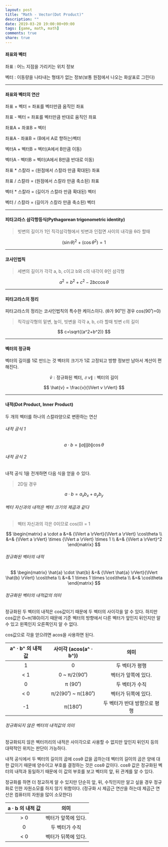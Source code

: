 ```yaml
---
layout: post
title: "Math - Vector(Dot Product)"
description: ""
date: 2019-03-20 19:00:00+09:00
tags: [game, math, math]
comments: true
share: true
---
```


#### 좌표와 벡터

좌표 : 어느 지점을 가리키는 위치 정보

벡터 : 이동량을 나타내는 형태가 없는 정보(보통 원점에서 나오는 화살표로 그린다)

---

#### 좌표와 벡터의 연산

좌표 + 벡터 = 좌표를 벡터만큼 움직인 좌표

좌표 - 벡터 = 좌표를 벡터만큼 반대로 움직인 좌표

좌표A + 좌표B = 벡터

좌표A - 좌표B = (B에서 A로 향하는)벡터



벡터A + 벡터B = 벡터(A에서 B만큼 이동)

벡터A - 벡터B = 벡터(A에서 B만큼 반대로 이동)



좌표 * 스칼라 = (원점에서 스칼라 만큼 확대된) 좌표

좌표 / 스칼라 = (원점에서 스칼라 만큼 축소된) 좌표



벡터 * 스칼라 = (길이가 스칼라 만큼 확대된) 벡터

벡터 / 스칼라 = (길이가 스칼라 만큼 축소된) 벡터

---

#### 피타고라스 삼각항등식(Pythagorean trigonometric identity)

> 빗변의 길이가 1인 직각삼각형에서 빗변과 인접면 사이의 내각을 θ라 할때

$$
(\sin\theta)^2+(\cos\theta^2) = 1
$$

---

#### 코사인법칙
> 세변의 길이가 각각 a, b, c이고 b와 c의 내각이 θ인 삼각형

$$
a^2 = b^2+c^2-2bc\cos\theta
$$

---

#### 피타고라스의 정리
피타고라스의 정리는 코사인법칙의 특수한 케이스이다. (θ가 90˚인 경우 cos(90˚)=0)
> 직각삼각형의 밑변, 높이, 빗변을 각각 a, b, c라 할때 빗변 c의 길이

$$
c=\sqrt{(a^2+b^2)}
$$

---

#### 벡터의 정규화
벡터의 길이를 1로 만드는 것
벡터의 크기가 1로 고정되고 방향 정보만 남아서 계산이 편해진다.

$$
\hat{v}:\text{정규화된 벡터}, {\lVert v \rVert}:\text{벡터의 길이}
$$

$$
\hat{v} = \frac{v}{\lVert v \rVert}
$$

---

#### 내적(Dot Product, Inner Product)
두 개의 벡터를 하나의 스칼라양으로 변환하는 연산



###### 내적 공식 1

$$
a \cdot b = {\lVert a \rVert}{\lVert b \rVert} \cos\theta
$$



###### 내적 공식 2
내적 공식 1을 전개하면 다음 식을 얻을 수 있다.

> 2D일 경우

$$
a \cdot b = a_xb_x + a_yb_y
$$



###### 벡터 자신과의 내적은 벡터 크기의 제곱과 같다

> 벡터 자신과의 각은 0이므로 cos(0) = 1

$$
\begin{matrix}
a \cdot a &=& {\lVert a \rVert}{\lVert a \rVert} \cos\theta \\
&=& {\lVert a \rVert} \times {\lVert a \rVert} \times 1 \\ 
&=& {\lVert a \rVert}^2
\end{matrix}
$$




###### 정규화된 벡터의 내적

$$
\begin{matrix}
\hat{a} \cdot \hat{b} &=& {\lVert \hat{a} \rVert}{\lVert \hat{b} \rVert} \cos\theta \\
&=& 1 \times 1 \times \cos\theta \\
&=& \cos\theta
\end{matrix}
$$



###### 정규화된 벡터의 내적값의 의미
정규화된 두 벡터의 내적은 cos값이기 때문에 두 벡터의 사이각을 알 수 있다. 하지만 cos값은 0~π(180)이기 때문에 기준 벡터의 방향에서 다른 벡터가 앞인지 뒤인지만 알 수 있고 왼쪽인지 오른쪽인지 알 수 없다.

cos값으로 각을 얻으려면 acos을 사용하면 된다.

| a^ · b^ 의 내적 값 | 사이각 (acos(a^ · b^)) |             의미             |
| :----------------: | :--------------------: | :--------------------------: |
|         1          |           0            |        두 벡터가 평행        |
|        < 1         |      0 ~ π/2(90˚)      |     벡터가 앞쪽에 있다.      |
|         0          |        π (90˚)         |        두 벡터가 수직        |
|        < 0         |   π/2(90˚) ~ π(180˚)   |     벡터가 뒤쪽에 있다.      |
|         -1         |        π(180˚)         | 두 벡터가 반대 방향으로 평행 |



###### 정규화되지 않은 벡터의 내적값의 의미
정규화되지 않은 벡터끼리의 내적은 사이각으로 사용할 수 없지만 앞인지 뒤인지 등의 대략적인 위치는 판단이 가능하다.

내적 공식에서 두 벡터의 길이의 곱에 cosθ 값을 곱하는데 벡터의 길이의 곱은 양에 대한 값이기 때문에 양수이고 부호를 결정하는 것은 cosθ 값이다. cosθ 값은 정규화된 벡터의 내적과 동일하기 때문에 이 값의 부호를 보고 벡터의 앞, 뒤 관계를 알 수 있다.

정규화를 하면 더 정교하게 알 수 있지만 단순히 앞, 뒤, 수직인지만 알고 싶을 경우 정규화로 인한 자원소모를 하지 않기 위함이다. (정규화 시 제곱근 연산을 하는데 제곱근 연산은 컴퓨터의 자원을 많이 소모한다)

| a · b 의 내적 값 |        의미         |
| :--------------: | :-----------------: |
|       > 0        | 벡터가 앞쪽에 있다. |
|        0         |   두 벡터가 수직    |
|       < 0        | 벡터가 뒤쪽에 있다. |